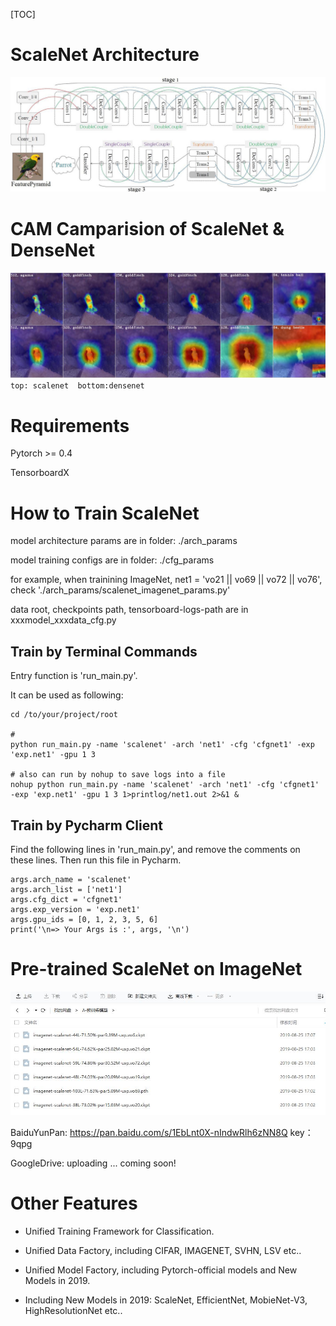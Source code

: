 
[TOC]

# ScaleNet Architecture
![ScaleNet Architecture](images/scalenet-architecture.jpg)

# CAM Camparision of ScaleNet & DenseNet
![Multi-Scale Input](images/multi-scale-show-5.jpg)
`top: scalenet  bottom:densenet`

# Requirements

Pytorch >= 0.4

TensorboardX

# How to Train ScaleNet

model architecture params are in folder: ./arch_params

model training configs are in folder: ./cfg_params 

for example, when trainining ImageNet, net1 = 'vo21 || vo69 || vo72 || vo76',  
check './arch_params/scalenet_imagenet_params.py'

data root, checkpoints path, tensorboard-logs-path are in xxxmodel_xxxdata_cfg.py  

## Train by Terminal Commands

Entry function is 'run_main.py'.

It can be used as following:

```
cd /to/your/project/root

# 
python run_main.py -name 'scalenet' -arch 'net1' -cfg 'cfgnet1' -exp 'exp.net1' -gpu 1 3

# also can run by nohup to save logs into a file
nohup python run_main.py -name 'scalenet' -arch 'net1' -cfg 'cfgnet1' -exp 'exp.net1' -gpu 1 3 1>printlog/net1.out 2>&1 &

```

## Train by Pycharm Client
Find the following lines in 'run_main.py', and remove the comments on these lines.
Then run this file in Pycharm.
```
args.arch_name = 'scalenet'
args.arch_list = ['net1']
args.cfg_dict = 'cfgnet1'
args.exp_version = 'exp.net1'
args.gpu_ids = [0, 1, 2, 3, 5, 6]
print('\n=> Your Args is :', args, '\n')
```

# Pre-trained ScaleNet on ImageNet
![pre-trained-models](images/pre-trained-modes.jpg)

BaiduYunPan: https://pan.baidu.com/s/1EbLnt0X-nIndwRlh6zNN8Q   key：9qpg 

GoogleDrive: uploading ... coming soon!


# Other Features

- Unified Training Framework for Classification.

- Unified Data Factory, including CIFAR, IMAGENET, SVHN, LSV etc..

- Unified Model Factory, including Pytorch-official models and New Models in 2019.  

- Including New Models in 2019: ScaleNet, EfficientNet, MobieNet-V3, HighResolutionNet etc..